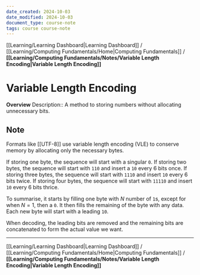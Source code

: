 ```yaml
---
date_created: 2024-10-03
date_modified: 2024-10-03
document_type: course-note
tags: course course-note
---
```

[[Learning/Learning Dashboard|Learning Dashboard]] / [[Learning/Computing Fundamentals/Home|Computing Fundamentals]] / **[[Learning/Computing Fundamentals/Notes/Variable Length Encoding|Variable Length Encoding]]**
# Variable Length Encoding
**Overview**
Description:: A method to storing numbers without allocating unnecessary bits.

## Note

Formats like [[UTF-8]] use variable length encoding (VLE) to conserve memory by allocating only the necessary bytes.

If storing one byte, the sequence will start with a singular `0`.
If storing two bytes, the sequence will start with `110` and insert a `10` every 6 bits once.
If storing three bytes, the sequence will start with `1110` and insert `10` every 6 bits twice.
If storing four bytes, the sequence will start with `11110` and insert `10` every 6 bits thrice.

To summarise, it starts by filling one byte with $N$ number of `1`s, except for when $N = 1$, then a `0`. It then fills the remaining of the byte with any data. Each new byte will start with a leading `10`.

When decoding, the leading bits are removed and the remaining bits are concatenated to form the actual value we want.

---
[[Learning/Learning Dashboard|Learning Dashboard]] / [[Learning/Computing Fundamentals/Home|Computing Fundamentals]] / **[[Learning/Computing Fundamentals/Notes/Variable Length Encoding|Variable Length Encoding]]**